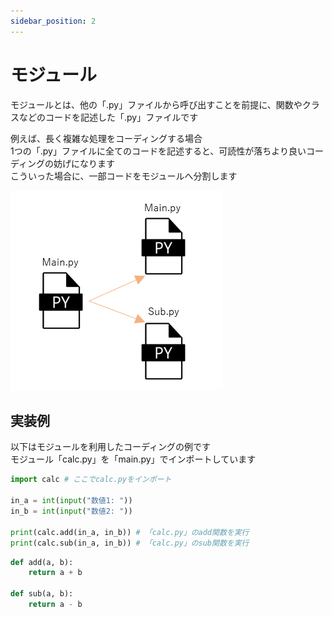 ```yaml
---
sidebar_position: 2
---
```

# モジュール

モジュールとは、他の「.py」ファイルから呼び出すことを前提に、関数やクラスなどのコードを記述した「.py」ファイルです  

例えば、長く複雑な処理をコーディングする場合  
1つの「.py」ファイルに全てのコードを記述すると、可読性が落ちより良いコーディングの妨げになります  
こういった場合に、一部コードをモジュールへ分割します  

![py](./images/module.png)

## 実装例
以下はモジュールを利用したコーディングの例です  
モジュール「calc.py」を「main.py」でインポートしています

``` python title="main.py"
import calc # ここでcalc.pyをインポート

in_a = int(input("数値1: "))
in_b = int(input("数値2: "))

print(calc.add(in_a, in_b)) # 「calc.py」のadd関数を実行
print(calc.sub(in_a, in_b)) # 「calc.py」のsub関数を実行
```

``` python title="calc.py"
def add(a, b):
    return a + b

def sub(a, b):
    return a - b
```